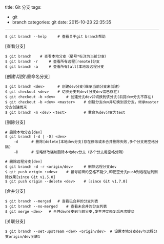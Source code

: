 title: Git 分支
tags:
  - git
  - branch
categories: git
date: 2015-10-23 22:35:35
---

	$ git branch --help		# 查看关于git branch帮助

[查看分支]

	$ git branch 	# 查看本地分支（星号*标注为当前分支）
	$ git branch -r 	# 查看所有远程[remote]分支
	$ git branch -a 	# 查看所有[all]本地及远程分支

[创建\切换\重命名分支]

	$ git branch <dev>		# 创建dev分支(继承当前分支来创建)
	$ git checkout <dev> 	# 切换分支到dev(分支dev需已存在)
	$ git checkout -b <dev>		# 创建分支dev并切换到该分支(前提dev分支不存在)
	$ git checkout -b <dev> <master>	# 创建分支dev并切换到该分支，继承master分支创建而来
	$ git branch -m <dev> <test>		# 重命名dev分支为test

[删除分支]

	# 删除本地分支[dev]
	$ git branch [-d | -D] <dev>
		-d 		# 删除[delete]本地dev分支(存在修改或未合并删除失败,多个分支用空格分隔)
		-D 		# 忽略修改强制删除本地dev分支（多个分支用空格分隔）

	# 删除远程分支[dev]
	$ git branch -d -r <origin/dev> 	# 删除远程分支dev
	$ git push origin :<dev> 	# 冒号前面的空格不能少,即把空分支push到远程达到删除效果[since Git v1.5.0]
	$ git push origin --delete <dev> 	# [since Git v1.7.0]

[合并分支]

	$ git branch --merged 	# 查看已合并的分支列表
	$ git branch --no-merged	# 查看未合并的分支列表
	$ git merge <dev> 	# 合并dev分支到当前分支,发生冲突修复后再次提交

[关联分支]

	$ git branch --set-upstream <dev> <origin/dev>	# 设置本地分支dev与远程分支origin/dev关联1